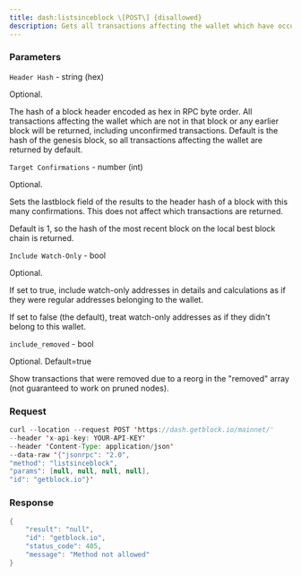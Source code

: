 ```yaml
---
title: dash:listsinceblock \[POST\] {disallowed}
description: Gets all transactions affecting the wallet which have occurred since aparticular block, plus the header hash of a block at a particular depth.
---
```


### Parameters


`Header Hash` - string (hex)

Optional.

The hash of a block header encoded as hex in RPC byte order. All
transactions affecting the wallet which are not in that block or any
earlier block will be returned, including unconfirmed transactions.
Default is the hash of the genesis block, so all transactions affecting
the wallet are returned by default.

`Target Confirmations` - number (int)

Optional.

Sets the lastblock field of the results to the header hash of a block
with this many confirmations. This does not affect which transactions
are returned.

Default is 1, so the hash of the most recent block on the local best
block chain is returned.

`Include Watch-Only` - bool

Optional.

If set to true, include watch-only addresses in details and calculations
as if they were regular addresses belonging to the wallet.

If set to false (the default), treat watch-only addresses as if they
didn't belong to this wallet.

`include_removed` - bool

Optional. Default=true

Show transactions that were removed due to a reorg in the "removed"
array (not guaranteed to work on pruned nodes).

### Request

``` java
curl --location --request POST 'https://dash.getblock.io/mainnet/' 
--header 'x-api-key: YOUR-API-KEY' 
--header 'Content-Type: application/json' 
--data-raw '{"jsonrpc": "2.0",
"method": "listsinceblock",
"params": [null, null, null, null],
"id": "getblock.io"}'
```

###  Response

``` java
{
    "result": "null",
    "id": "getblock.io",
    "status_code": 405,
    "message": "Method not allowed"
}
```

